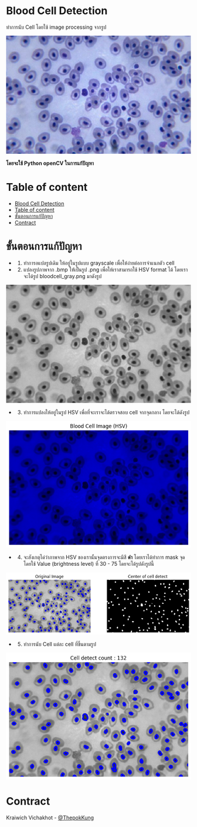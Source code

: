 # Blood Cell Detection
ทำการนับ Cell โดยใช้ image processing จากรูป

![BloclCell](/image_for_readme/bloodcell.bmp)

**โดยจะใช้ Python openCV ในการแก้ปัญหา**

# Table of content
- [Blood Cell Detection](#blood-cell-detection)
- [Table of content](#table-of-content)
- [ขั้นตอนการแก้ปัญหา](#ขั้นตอนการแก้ปัญหา)
- [Contract](#contract)

# ขั้นตอนการแก้ปัญหา
 * 1. ทำการอแปลรูปเดิม ให้อยู่ในรูปแบบ grayscale เพื่อให้ง่ายต่อการจำแนกตัว cell
 * 2. แปลงรูปภาพจาก .bmp ให้่เป็นรูป .png เพื่อให้เราสามารถใช้ HSV format ได้ โดยเราจะได้รูป bloodcell_gray.png มาดังรูป
  
![bloodcell_gray.png](/image_for_readme/bloodcell_gray.png)
  
  * 3. ทำการแปลงให้อยู่ในรูป HSV เพื่อที่จะเราจะได้ตรวจสอบ cell จากจุดกลาง โดยจะได้ดังรูป 
  
![HSV](/image_for_readme/HSV.png)

  * 4. จะสังเกตุได่ว่าภาพจาก HSV ของเรานั้นจุดตรงการจะมีสี **ดำ** โดยเราได้ทำการ mask จุดโดยใช้ Value (brightness level) ที่ 30 - 75 โดยจะได้รูปดังรูปนี้

![orivmask](/image_for_readme/orivmask.png)

  * 5. ทำการนับ Cell แต่ละ cell ที่ขึ้นตามรูป
  
![final](/image_for_readme/final.png)

# Contract 

Kraiwich Vichakhot - [@ThepokKung](https://www.github.com/ThepokKung)
